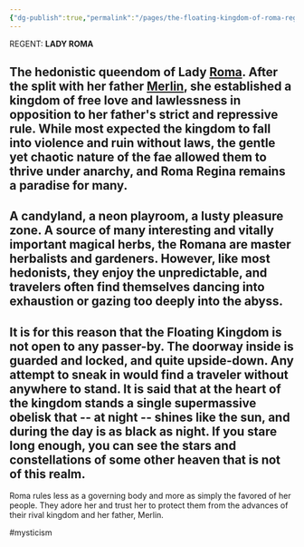 ```yaml
---
{"dg-publish":true,"permalink":"/pages/the-floating-kingdom-of-roma-regina/","dgShowLocalGraph":true}
---
```



REGENT: **LADY ROMA**

The hedonistic queendom of Lady [Roma](https://marvel.fandom.com/wiki/Roma_(Otherworld)). After the split with her father [Merlin](https://marvel.fandom.com/wiki/Merlin), she established a kingdom of free love and lawlessness in opposition to her father's strict and repressive rule. While most expected the kingdom to fall into violence and ruin without laws, the gentle yet chaotic nature of the fae allowed them to thrive under anarchy, and Roma Regina remains a paradise for many. 
-
A candyland, a neon playroom, a lusty pleasure zone. A source of many interesting and vitally important magical herbs, the Romana are master herbalists and gardeners. However, like most hedonists, they enjoy the unpredictable, and travelers often find themselves dancing into exhaustion or gazing too deeply into the abyss. 
-
It is for this reason that the Floating Kingdom is not open to any passer-by. The doorway inside is guarded and locked, and quite upside-down. Any attempt to sneak in would find a traveler without anywhere to stand. It is said that at the heart of the kingdom stands a single supermassive obelisk that -- at night -- shines like the sun, and during the day is as black as night. If you stare long enough, you can see the stars and constellations of some other heaven that is not of this realm. 
-
Roma rules less as a governing body and more as simply the favored of her people. They adore her and trust her to protect them from the advances of their rival kingdom and her father, Merlin. 

#mysticism 